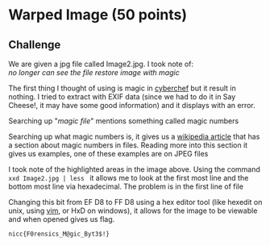 # Warped Image (50 points)

## Challenge

We are given a jpg file called Image2.jpg. I took note of:
<br>
*no longer can see the file*
*restore image with magic*

The first thing I thought of using is magic in [cyberchef](https://gchq.github.io/CyberChef/) but it result in nothing. I tried to extract with EXIF data (since we had to do it in Say Cheese!, it may have some good information) and it displays with an error.

Searching up "*magic file*" mentions something called magic numbers

Searching up what magic numbers is, it gives us a [wikipedia article](https://en.wikipedia.org/wiki/Magic_number_(programming)) that has a section about magic numbers in files. Reading more into this section it gives us examples, one of these examples are on JPEG files

I took note of the highlighted areas in the image above. Using the command ```xxd Image2.jpg | less ``` it allows me to look at the first most line and the bottom most line via hexadecimal. The problem is in the first line of file


Changing this bit from EF D8 to FF D8 using a hex editor tool (like hexedit on unix, using [vim](https://transang.me/edit-binary-file-with-vim-and-the-xxd-command/), or HxD on windows), it allows for the image to be viewable and when opened gives us flag.

```nicc{F0rensics_M@gic_Byt3$!}```